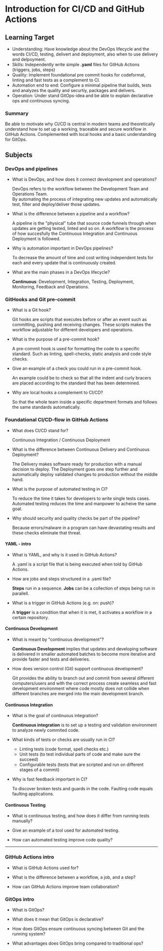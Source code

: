# Introduction for CI/CD and GitHub Actions

## Learning Target

* Understanding: Have knowledge about the DevOps lifecycle and the words CI/CD, testing, delivert and deployment, also when to use delivery and delpoyment.
* Skills: Independently write simple **.yaml** files for GitHub Actions (triggers, jobs, steps)
* Quality: Implement foundational pre commit hooks for codeformat, linting and fast tests as a complement to CI.
* Automation end to end: Configure a minimal pipeline that builds, tests and analyzes the quality and securtiy, packages and delivers.
* Operation: Under stand GitOps-idea and be able to explain declarative ops and continuous syncing.

### Summary

Be able to motivate why CI/CD is central in modern teams and theoretically understand how to set up a working, traceable and secure workflow in GitHub Actions.
Complemented with local hooks and a basic understanding for GitOps.

## Subjects

### DevOps and pipelines

* What is DevOps, and how does it connect development and operations?

  DevOps refers to the workflow between the Development Team and Operations Team.  
  By automating the process of integrating new updates and automatically test, filter and deploy/deliver those updates.

* What is the difference between a pipeline and a workflow?

  A pipeline is the "physical" tube that source code funnels through when updates are getting tested, linted and so on.
  A workflow is the process of how succesfully the Continuous Integration and Continuous Deployment is followed.

* Why is automation important in DevOps pipelines?

  To decrease the amount of time and cost writing independent tests for each and every update that is continuously created.

* What are the main phases in a DevOps lifecycle?

  **Continuous**: Development, Integration, Testing, Deployment, Monitoring, Feedback and Operations.

### GitHooks and Git pre-commit

* What is a Git hook?

  Git hooks are scripts that executes before or after an event such as committing, pushing and receiving changes.
  These scripts makes the workflow adjustable for different developers and operations.

* What is the purpose of a pre-commit hook?

  A pre-commit hook is used for formatting the code to a specific standard. Such as linting, spell-checks, static analysis and code style checks.

* Give an example of a check you could run in a pre-commit hook.

  An example could be to check so that all the indent and curly bracers are placed according to the standard that has been determined.

* Why are local hooks a complement to CI/CD?

  So that the whole team inside a specific department formats and follows the same standards automatically.

### Foundational CI/CD-flow in GitHub Actions

* What does CI/CD stand for?

  Continuous Integration / Continuous Deployment

* What is the difference between Continuous Delivery and Continuous Deployment?

  The Delivery makes software ready for production with a manual decision to deploy.
  The Deployment goes one step further and automatically deploy validated changes to production without the middle hand.

* What is the purpose of automated testing in CI?

  To reduce the time it takes for developers to write single tests cases. Automated testing reduces the time and manpower to acheive the same goal.

* Why should security and quality checks be part of the pipeline?

  Because errors/malware in a program can have devastating results and these checks eliminate that threat.

#### YAML - intro

* What is YAML, and why is it used in GitHub Actions?

  A .yaml is a script file that is being executed when told by GitHub Actions.

* How are jobs and steps structured in a .yaml file?

  **Steps** run in a sequence.
  **Jobs** can be a collection of steps being run in parallell.

* What is a trigger in GitHub Actions (e.g. on: push)?

  A **trigger** is a condition that when it is met, it activates a workflow in a certain repository.

#### Continuous Development

* What is meant by "continuous development"?

  **Continuous Development** implies that updates and developing software is delivered in smaller automated batches to become more iterative and provide faster and tests and deliveries.

* How does version control (Git) support continuous development?

  Git provides the ability to branch out and commit from several different computers/users and with the correct process create seamless and fast development environment where code mostly does not collide when different branches are merged into the main development branch.

#### Continuous Integration

* What is the goal of continuous integration?

  **Continuous integration** is to set up a testing and validation environment to analyze newly commited code.

* What kinds of tests or checks are usually run in CI?

  * Linting tests (code format, spell checks etc.)
  * Unit tests (to test individual parts of code and make sure the succeed)
  * Configurable tests (tests that are scripted and run on different stages of a commit)

* Why is fast feedback important in CI?

  To discover broken tests and guards in the code. Faulting code equals faulting applications.

#### Continuous Testing

* What is continuous testing, and how does it differ from running tests manually?

* Give an example of a tool used for automated testing.

* How can automated testing improve code quality?

______

### GitHub Actions intro

* What is GitHub Actions used for?

* What is the difference between a workflow, a job, and a step?

* How can GitHub Actions improve team collaboration?

### GitOps intro

* What is GitOps?

* What does it mean that GitOps is declarative?

* How does GitOps ensure continuous syncing between Git and the running system?

* What advantages does GitOps bring compared to traditional ops?
